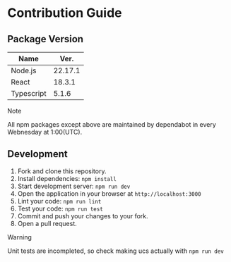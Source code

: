 # Contribution Guide

## Package Version

| Name       | Ver.    |
| ---------- | ------- |
| Node.js    | 22.17.1 |
| React      | 18.3.1  |
| Typescript | 5.1.6   |

> [!NOTE]
> All npm packages except above are maintained by dependabot in every Webnesday at 1:00(UTC).

## Development

1. Fork and clone this repository.
2. Install dependencies: `npm install`
3. Start development server: `npm run dev`
4. Open the application in your browser at `http://localhost:3000`
5. Lint your code: `npm run lint`
6. Test your code: `npm run test`
7. Commit and push your changes to your fork.
8. Open a pull request.

> [!WARNING]
> Unit tests are incompleted, so check making ucs actually with `npm run dev`
